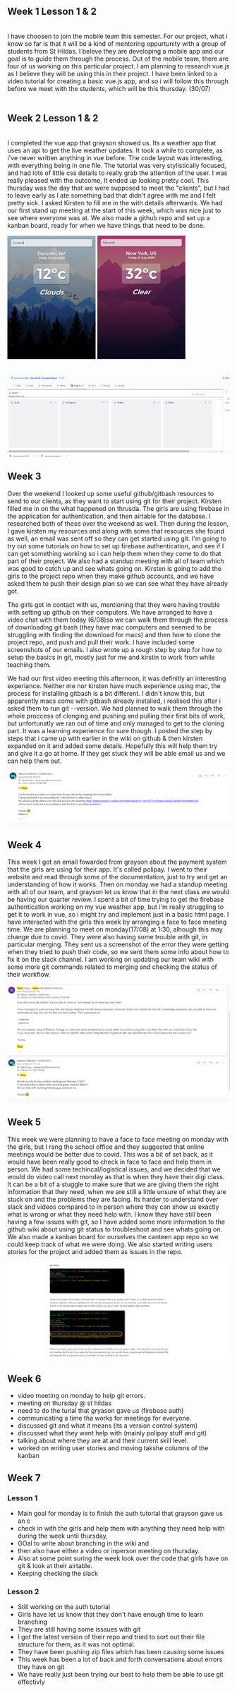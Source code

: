## Week 1 Lesson 1 & 2
<br/>
I have choosen to join the mobile team this semester. For our project, what i know so far is that it will be a kind of mentoring oppurtunity with a group of students from St Hildas. I beleve they are developing a mobile app and our goal is to guide them through the process. Out of the mobile team, there are four of us working on this particular project. I am planning to research vue.js as I believe they will be using this in their project. I have been linked to a video tutorial for creating a basic vue.js app, and so i will follow this through before we meet with the students, which will be this thursday. (30/07)

<br/>
<br/>

## Week 2 Lesson 1 & 2

<br/>
I completed the vue app that grayson showed us. Its a weather app that uses an api to get the live weather updates. It took a while to complete, as i've never written anything in vue  before. The code layout was interesting, with everything being in one file. The tutorial was very stylistically focused, and had lots of little css details to really grab the attention of the user. I was really pleased with the outcome, It ended up looking pretty cool. This thursday was the day that we were supposed to meet the "clients", but I had to leave early as I ate something bad that didn't agree with me and I felt pretty sick. I asked Kirsten to fill me in the with details afterwards. We had our first stand up meeting at the start of this week, which was nice just to see where everyone was at. We also made a github repo and set up a kanban board, ready for when we have things that need to be done. 

<br/>

<p float="left">
<img src="/images/WeatherAppCold.png" alt="drawing" width="200"/>


<img src="/images/WeatherAppHot.PNG" alt="drawing" width="200"/>
</p>

</br>

<img src="/images/KanbanBoard.PNG" alt="drawing" />
<br/>



## Week 3 
Over the weekend I looked up some useful github/gitbash resources to send to our clients, as they want to start using git for their project. Kirsten filled me in on the what happened on thrusda. The girls are using firebase in the application for authentication, and then airtable for the database. I researched both of these over the weekend as well. Then during the lesson, I gave kirsten my resources and along with some that resources she found as well, an email was sent off so they can get started using git. I'm going to try out some tutorials on how to set up firebase authentication, and see if I can get something working so i can help them when they come to do that part of their project. We also had a standup meeting with all of team which was good to catch up and see whats going on. Kirsten is going to add the girls to the project repo when they make github accounts, and we have asked them to push their design plan so we can see what they have already got. 

The girls got in contact with us, mentioning that they were having trouble with setting up github on their computers. We have arranged to have a video chat with them today (6/08)so we can walk them through the process of downloading git bash (they have mac computers and seemed to be struggling with finding the download for macs) and then how to clone the project repo, and push and pull their work. I have included some screenshots of our emails. I also wrote up a rough step by step for how to setup the basics in git, mostly just for me and kirstin to work from while teaching them.

We had our first video meeting this afternoon, it was definitly an interesting experiance. Neither me nor kirsten have much experience using mac, the process for installing gitbash is a bit different. I didn't know this, but apparently macs come with gitbash already installed, i realised this after i asked them to run git --version. We had planned to walk them through the whole proccess of clonging and pushing and pulling their first bits of work, but unfortunatly we ran out of time and only managed to get to the cloning part. It was a learning experience for sure though. I posted the step by steps that i came up with earlier in the wiki on github & then kirsten expanded on it and added some details. Hopefully this will help them try and give it a go at home. If they get stuck they will be able email us and we can help them out.  

![picture of email](/images/Email.PNG)


## Week 4 
This week I got an email fowarded from grayson about the payment system that the girls are using for their app. It's called polipay. I went to their website and read through some of the documentation, just to try and get an understanding of how it works. Then on monday we had a standup meeting with all of our team, and grayson let us know that in the next class we would be having our quarter review. I spent a bit of time trying to get the firebase authentication working on my vue weather app, but i'm really struggling to get it to work in vue, so i might try and implement just in a basic html page. I have interacted with the girls this week by arranging a face to face meeting time. We are planning to meet on monday(17/08) at 1:30, alhough this may change due to covid. They were also having some trouble with git, in particular merging. They sent us a screenshot of the error they were getting when they tried to push their code, so we sent them some info about how to fix it on the slack channel. I am working on updating our team wiki with some more git commands related to merging and checking the status of their workflow. 

![picture of email](/images/MoreEmails.PNG)

## Week 5 
This week we were planning to have a face to face meeting on monday with the girls, but I rang the school office and they suggested that online meetings would be better due to covid. This was a bit of set back, as it would have been really good to check in face to face and help them in person. We had some techincal/logistical issues, and we decided that we would do video call next monday as that is when they have their digi class. It can be a bit of a stuggle to make sure that we are giving them the right information that they need, when we are still a little unsure of what they are stuck on and the problems they are facing. Its harder to understand over slack and videos compared to in person where they can show us exactly what is wrong or what they need help with. I know they have still been having a few issues with git, so I have added some more information to the github wiki about using git status to troubleshoot and see whats going on. We also made a kanban board for ourselves the canteen app repo so we could keep track of what we were doing. We also started writing users stories for the project and added them as issues in the repo. 

![picture of email](/images/wikipic.PNG)

## Week 6

- video meeting on monday to help git errors. 
- meeting on thursday @ st hildas
- need to do the turial that gryason gave us (firebase auth)
- communicating a time tha works for meetings for everyone.
- discussed git and what it means (its a version control system) 
- discussed what they want help with (mainly polipay stuff and git) 
- talking about where they are at and their current skill level. 
- worked on writing user stories and moving takshe columns of the kanban 

## Week 7 

### Lesson 1
- Main goal for monday is to finish the auth tutorial that grayson gave us an c
- check in with the girls and help them with anything they need help with during the week until thursday, 
- GOal to write about branching in the wiki and 
- then also have either a video or inperson meeting on thursday.
- Also at some point suring the week look over the code that girls have on git & look at their airtable. 
- Keeping checking the slack 

### Lesson 2
- Still working on the auth tutorial
- Girls have let us know that they don't have enough time to learn branching
- They are still having some isssues with git
- I got the latest version of their repo and tried to sort out their file structure for them, as it was not optimal. 
- They have been pushing zip files which has been causing some issues
- This week has been a lot of back and forth conversations about errors they have on git 
- We have really just been trying our best to help them be able to use git effectivly 
 
  



